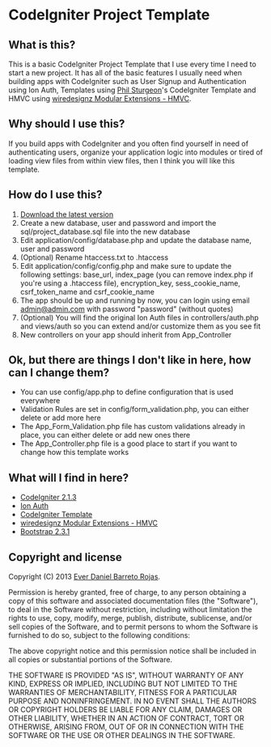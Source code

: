 CodeIgniter Project Template
===

What is this?
---
This is a basic CodeIgniter Project Template that I use every time I need to start a new project. It has all of the basic features I usually need when building apps with CodeIgniter such as User Signup and Authentication using Ion Auth, Templates using [Phil Sturgeon](https://github.com/philsturgeon)'s CodeIgniter Template and HMVC using [wiredesignz Modular Extensions - HMVC](https://bitbucket.org/wiredesignz/codeigniter-modular-extensions-hmvc).

Why should I use this?
---
If you build apps with CodeIgniter and you often find yourself in need of authenticating users, organize your application logic into modules or tired of loading view files from within view files, then I think you will like this template.

How do I use this?
---
1. [Download the latest version](https://github.com/everdaniel/codeigniter-project-template/zipball/master)
2. Create a new database, user and password and import the sql/project_database.sql file into the new database
3. Edit application/config/database.php and update the database name, user and password
4. (Optional) Rename htaccess.txt to .htaccess
5. Edit application/config/config.php and make sure to update the following settings: base\_url, index\_page (you can remove index.php if you're using a .htaccess file), encryption\_key, sess\_cookie\_name, csrf\_token\_name and csrf\_cookie\_name
6. The app should be up and running by now, you can login using email admin@admin.com with password "password" (without quotes)
7. (Optional) You will find the original Ion Auth files in controllers/auth.php and views/auth so you can extend and/or customize them as you see fit
8. New controllers on your app should inherit from App_Controller

Ok, but there are things I don't like in here, how can I change them?
---
- You can use config/app.php to define configuration that is used everywhere
- Validation Rules are set in config/form\_validation.php, you can either delete or add more here
- The App\_Form\_Validation.php file has custom validations already in place, you can either delete or add new ones there
- The App_Controller.php file is a good place to start if you want to change how this template works


What will I find in here?
---
* [CodeIgniter 2.1.3](https://github.com/EllisLab/CodeIgniter)
* [Ion Auth](https://github.com/benedmunds/CodeIgniter-Ion-Auth)
* [CodeIgniter Template](https://github.com/philsturgeon/codeigniter-template)
* [wiredesignz Modular Extensions - HMVC](https://bitbucket.org/wiredesignz/codeigniter-modular-extensions-hmvc)
* [Bootstrap 2.3.1](http://twitter.github.com/bootstrap)

Copyright and license
---
Copyright (C) 2013 [Ever Daniel Barreto Rojas](http://everdaniel.com).

Permission is hereby granted, free of charge, to any person obtaining a copy of this software and associated documentation files (the "Software"), to deal in the Software without restriction, including without limitation the rights to use, copy, modify, merge, publish, distribute, sublicense, and/or sell copies of the Software, and to permit persons to whom the Software is furnished to do so, subject to the following conditions:

The above copyright notice and this permission notice shall be included in all copies or substantial portions of the Software.

THE SOFTWARE IS PROVIDED "AS IS", WITHOUT WARRANTY OF ANY KIND, EXPRESS OR IMPLIED, INCLUDING BUT NOT LIMITED TO THE WARRANTIES OF MERCHANTABILITY, FITNESS FOR A PARTICULAR PURPOSE AND NONINFRINGEMENT. IN NO EVENT SHALL THE AUTHORS OR COPYRIGHT HOLDERS BE LIABLE FOR ANY CLAIM, DAMAGES OR OTHER LIABILITY, WHETHER IN AN ACTION OF CONTRACT, TORT OR OTHERWISE, ARISING FROM, OUT OF OR IN CONNECTION WITH THE SOFTWARE OR THE USE OR OTHER DEALINGS IN THE SOFTWARE.